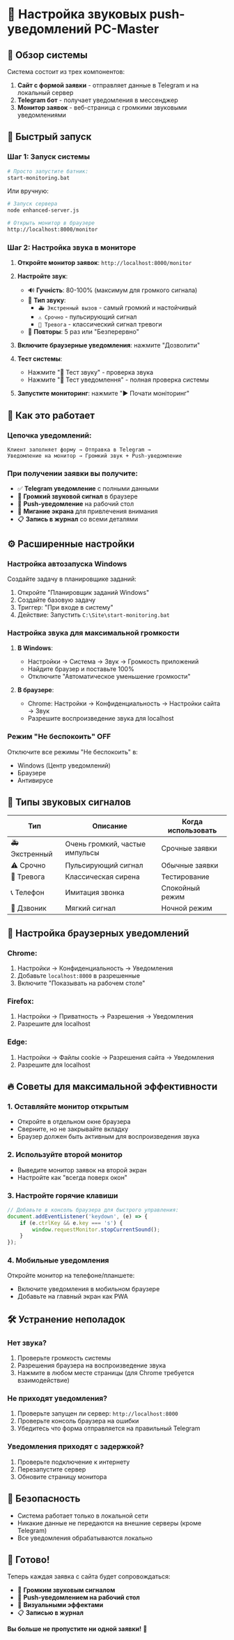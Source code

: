 # 🔔 Настройка звуковых push-уведомлений PC-Master

## 🎯 Обзор системы

Система состоит из трех компонентов:
1. **Сайт с формой заявки** - отправляет данные в Telegram и на локальный сервер
2. **Telegram бот** - получает уведомления в мессенджер
3. **Монитор заявок** - веб-страница с громкими звуковыми уведомлениями

## 🚀 Быстрый запуск

### Шаг 1: Запуск системы
```bash
# Просто запустите батник:
start-monitoring.bat
```

Или вручную:
```bash
# Запуск сервера
node enhanced-server.js

# Открыть монитор в браузере
http://localhost:8000/monitor
```

### Шаг 2: Настройка звука в мониторе

1. **Откройте монитор заявок**: `http://localhost:8000/monitor`
2. **Настройте звук**:
   - 🔊 **Гучність**: 80-100% (максимум для громкого сигнала)
   - 🎵 **Тип звуку**: 
     - `🚑 Экстренный вызов` - самый громкий и настойчивый
     - `⚠️ Срочно` - пульсирующий сигнал
     - `🚨 Тревога` - классический сигнал тревоги
   - 🔁 **Повторы**: 5 раз или "Безперервно"

3. **Включите браузерные уведомления**: нажмите "Дозволити"

4. **Тест системы**: 
   - Нажмите "🎵 Тест звуку" - проверка звука
   - Нажмите "🧪 Тест уведомлення" - полная проверка системы

5. **Запустите мониторинг**: нажмите "▶️ Почати моніторинг"

## 🔧 Как это работает

### Цепочка уведомлений:
```
Клиент заполняет форму → Отправка в Telegram → 
Уведомление на монитор → Громкий звук + Push-уведомление
```

### При получении заявки вы получите:
- ✅ **Telegram уведомление** с полными данными
- 🔔 **Громкий звуковой сигнал** в браузере
- 📱 **Push-уведомление** на рабочий стол
- 🌈 **Мигание экрана** для привлечения внимания
- 📋 **Запись в журнал** со всеми деталями

## ⚙️ Расширенные настройки

### Настройка автозапуска Windows

Создайте задачу в планировщике заданий:
1. Откройте "Планировщик заданий Windows"
2. Создайте базовую задачу
3. Триггер: "При входе в систему"
4. Действие: Запустить `C:\Site\start-monitoring.bat`

### Настройка звука для максимальной громкости

1. **В Windows**:
   - Настройки → Система → Звук → Громкость приложений
   - Найдите браузер и поставьте 100%
   - Отключите "Автоматическое уменьшение громкости"

2. **В браузере**:
   - Chrome: Настройки → Конфиденциальность → Настройки сайта → Звук
   - Разрешите воспроизведение звука для localhost

### Режим "Не беспокоить" OFF

Отключите все режимы "Не беспокоить" в:
- Windows (Центр уведомлений)
- Браузере
- Антивирусе

## 🎵 Типы звуковых сигналов

| Тип | Описание | Когда использовать |
|-----|----------|-------------------|
| 🚑 Экстренный | Очень громкий, частые импульсы | Срочные заявки |
| ⚠️ Срочно | Пульсирующий сигнал | Обычные заявки |
| 🚨 Тревога | Классическая сирена | Тестирование |
| 📞 Телефон | Имитация звонка | Спокойный режим |
| 🔔 Дзвоник | Мягкий сигнал | Ночной режим |

## 📱 Настройка браузерных уведомлений

### Chrome:
1. Настройки → Конфиденциальность → Уведомления
2. Добавьте `localhost:8000` в разрешенные
3. Включите "Показывать на рабочем столе"

### Firefox:
1. Настройки → Приватность → Разрешения → Уведомления
2. Разрешите для localhost

### Edge:
1. Настройки → Файлы cookie → Разрешения сайта → Уведомления
2. Разрешите для localhost

## 🔥 Советы для максимальной эффективности

### 1. Оставляйте монитор открытым
- Откройте в отдельном окне браузера
- Сверните, но не закрывайте вкладку
- Браузер должен быть активным для воспроизведения звука

### 2. Используйте второй монитор
- Выведите монитор заявок на второй экран
- Настройте как "всегда поверх окон"

### 3. Настройте горячие клавиши
```javascript
// Добавьте в консоль браузера для быстрого управления:
document.addEventListener('keydown', (e) => {
    if (e.ctrlKey && e.key === 's') {
        window.requestMonitor.stopCurrentSound();
    }
});
```

### 4. Мобильные уведомления
Откройте монитор на телефоне/планшете:
- Включите уведомления в мобильном браузере
- Добавьте на главный экран как PWA

## 🛠 Устранение неполадок

### Нет звука?
1. Проверьте громкость системы
2. Разрешения браузера на воспроизведение звука
3. Нажмите в любом месте страницы (для Chrome требуется взаимодействие)

### Не приходят уведомления?
1. Проверьте запущен ли сервер: `http://localhost:8000`
2. Проверьте консоль браузера на ошибки
3. Убедитесь что форма отправляется на правильный Telegram

### Уведомления приходят с задержкой?
1. Проверьте подключение к интернету
2. Перезапустите сервер
3. Обновите страницу монитора

## 🔐 Безопасность

- Система работает только в локальной сети
- Никакие данные не передаются на внешние серверы (кроме Telegram)
- Все уведомления обрабатываются локально

## 🎊 Готово!

Теперь каждая заявка с сайта будет сопровождаться:
- 📢 **Громким звуковым сигналом**
- 📱 **Push-уведомлением на рабочий стол**
- 🌈 **Визуальными эффектами**
- 📋 **Записью в журнал**

**Вы больше не пропустите ни одной заявки!** 🎯
